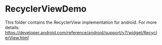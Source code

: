 # RecyclerViewDemo

This folder contains the RecyclerView implementation for android.
For more details: https://developer.android.com/reference/android/support/v7/widget/RecyclerView.html
